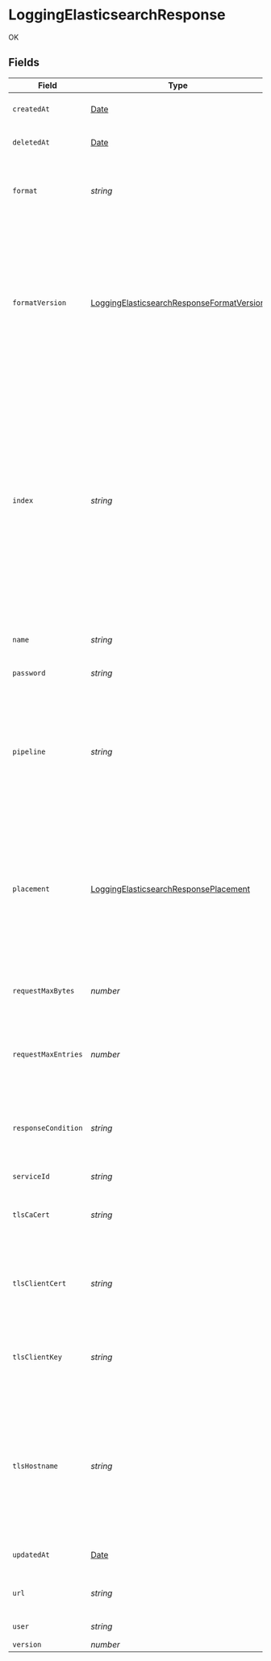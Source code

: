 # LoggingElasticsearchResponse

OK


## Fields

| Field                                                                                                                                                                                                                                                                                                                                                                                                                                                  | Type                                                                                                                                                                                                                                                                                                                                                                                                                                                   | Required                                                                                                                                                                                                                                                                                                                                                                                                                                               | Description                                                                                                                                                                                                                                                                                                                                                                                                                                            | Example                                                                                                                                                                                                                                                                                                                                                                                                                                                |
| ------------------------------------------------------------------------------------------------------------------------------------------------------------------------------------------------------------------------------------------------------------------------------------------------------------------------------------------------------------------------------------------------------------------------------------------------------ | ------------------------------------------------------------------------------------------------------------------------------------------------------------------------------------------------------------------------------------------------------------------------------------------------------------------------------------------------------------------------------------------------------------------------------------------------------ | ------------------------------------------------------------------------------------------------------------------------------------------------------------------------------------------------------------------------------------------------------------------------------------------------------------------------------------------------------------------------------------------------------------------------------------------------------ | ------------------------------------------------------------------------------------------------------------------------------------------------------------------------------------------------------------------------------------------------------------------------------------------------------------------------------------------------------------------------------------------------------------------------------------------------------ | ------------------------------------------------------------------------------------------------------------------------------------------------------------------------------------------------------------------------------------------------------------------------------------------------------------------------------------------------------------------------------------------------------------------------------------------------------ |
| `createdAt`                                                                                                                                                                                                                                                                                                                                                                                                                                            | [Date](https://developer.mozilla.org/en-US/docs/Web/JavaScript/Reference/Global_Objects/Date)                                                                                                                                                                                                                                                                                                                                                          | :heavy_minus_sign:                                                                                                                                                                                                                                                                                                                                                                                                                                     | Date and time in ISO 8601 format.                                                                                                                                                                                                                                                                                                                                                                                                                      | 2020-04-09T18:14:30Z                                                                                                                                                                                                                                                                                                                                                                                                                                   |
| `deletedAt`                                                                                                                                                                                                                                                                                                                                                                                                                                            | [Date](https://developer.mozilla.org/en-US/docs/Web/JavaScript/Reference/Global_Objects/Date)                                                                                                                                                                                                                                                                                                                                                          | :heavy_minus_sign:                                                                                                                                                                                                                                                                                                                                                                                                                                     | Date and time in ISO 8601 format.                                                                                                                                                                                                                                                                                                                                                                                                                      | 2020-04-09T18:14:30Z                                                                                                                                                                                                                                                                                                                                                                                                                                   |
| `format`                                                                                                                                                                                                                                                                                                                                                                                                                                               | *string*                                                                                                                                                                                                                                                                                                                                                                                                                                               | :heavy_minus_sign:                                                                                                                                                                                                                                                                                                                                                                                                                                     | A Fastly [log format string](https://docs.fastly.com/en/guides/custom-log-formats). Must produce valid JSON that Elasticsearch can ingest.                                                                                                                                                                                                                                                                                                             |                                                                                                                                                                                                                                                                                                                                                                                                                                                        |
| `formatVersion`                                                                                                                                                                                                                                                                                                                                                                                                                                        | [LoggingElasticsearchResponseFormatVersion](../../models/shared/loggingelasticsearchresponseformatversion.md)                                                                                                                                                                                                                                                                                                                                          | :heavy_minus_sign:                                                                                                                                                                                                                                                                                                                                                                                                                                     | The version of the custom logging format used for the configured endpoint. The logging call gets placed by default in `vcl_log` if `format_version` is set to `2` and in `vcl_deliver` if `format_version` is set to `1`.<br/>                                                                                                                                                                                                                         | 2                                                                                                                                                                                                                                                                                                                                                                                                                                                      |
| `index`                                                                                                                                                                                                                                                                                                                                                                                                                                                | *string*                                                                                                                                                                                                                                                                                                                                                                                                                                               | :heavy_minus_sign:                                                                                                                                                                                                                                                                                                                                                                                                                                     | The name of the Elasticsearch index to send documents (logs) to. The index must follow the Elasticsearch [index format rules](https://www.elastic.co/guide/en/elasticsearch/reference/current/indices-create-index.html). We support [strftime](https://www.man7.org/linux/man-pages/man3/strftime.3.html) interpolated variables inside braces prefixed with a pound symbol. For example, `#{%F}` will interpolate as `YYYY-MM-DD` with today's date. |                                                                                                                                                                                                                                                                                                                                                                                                                                                        |
| `name`                                                                                                                                                                                                                                                                                                                                                                                                                                                 | *string*                                                                                                                                                                                                                                                                                                                                                                                                                                               | :heavy_minus_sign:                                                                                                                                                                                                                                                                                                                                                                                                                                     | The name for the real-time logging configuration.                                                                                                                                                                                                                                                                                                                                                                                                      | test-log-endpoint                                                                                                                                                                                                                                                                                                                                                                                                                                      |
| `password`                                                                                                                                                                                                                                                                                                                                                                                                                                             | *string*                                                                                                                                                                                                                                                                                                                                                                                                                                               | :heavy_minus_sign:                                                                                                                                                                                                                                                                                                                                                                                                                                     | Basic Auth password.                                                                                                                                                                                                                                                                                                                                                                                                                                   |                                                                                                                                                                                                                                                                                                                                                                                                                                                        |
| `pipeline`                                                                                                                                                                                                                                                                                                                                                                                                                                             | *string*                                                                                                                                                                                                                                                                                                                                                                                                                                               | :heavy_minus_sign:                                                                                                                                                                                                                                                                                                                                                                                                                                     | The ID of the Elasticsearch ingest pipeline to apply pre-process transformations to before indexing. Learn more about creating a pipeline in the [Elasticsearch docs](https://www.elastic.co/guide/en/elasticsearch/reference/current/ingest.html).                                                                                                                                                                                                    |                                                                                                                                                                                                                                                                                                                                                                                                                                                        |
| `placement`                                                                                                                                                                                                                                                                                                                                                                                                                                            | [LoggingElasticsearchResponsePlacement](../../models/shared/loggingelasticsearchresponseplacement.md)                                                                                                                                                                                                                                                                                                                                                  | :heavy_minus_sign:                                                                                                                                                                                                                                                                                                                                                                                                                                     | Where in the generated VCL the logging call should be placed. If not set, endpoints with `format_version` of 2 are placed in `vcl_log` and those with `format_version` of 1 are placed in `vcl_deliver`.<br/>                                                                                                                                                                                                                                          | null                                                                                                                                                                                                                                                                                                                                                                                                                                                   |
| `requestMaxBytes`                                                                                                                                                                                                                                                                                                                                                                                                                                      | *number*                                                                                                                                                                                                                                                                                                                                                                                                                                               | :heavy_minus_sign:                                                                                                                                                                                                                                                                                                                                                                                                                                     | The maximum number of bytes sent in one request. Defaults `0` for unbounded.                                                                                                                                                                                                                                                                                                                                                                           |                                                                                                                                                                                                                                                                                                                                                                                                                                                        |
| `requestMaxEntries`                                                                                                                                                                                                                                                                                                                                                                                                                                    | *number*                                                                                                                                                                                                                                                                                                                                                                                                                                               | :heavy_minus_sign:                                                                                                                                                                                                                                                                                                                                                                                                                                     | The maximum number of logs sent in one request. Defaults `0` for unbounded.                                                                                                                                                                                                                                                                                                                                                                            |                                                                                                                                                                                                                                                                                                                                                                                                                                                        |
| `responseCondition`                                                                                                                                                                                                                                                                                                                                                                                                                                    | *string*                                                                                                                                                                                                                                                                                                                                                                                                                                               | :heavy_minus_sign:                                                                                                                                                                                                                                                                                                                                                                                                                                     | The name of an existing condition in the configured endpoint, or leave blank to always execute.                                                                                                                                                                                                                                                                                                                                                        | null                                                                                                                                                                                                                                                                                                                                                                                                                                                   |
| `serviceId`                                                                                                                                                                                                                                                                                                                                                                                                                                            | *string*                                                                                                                                                                                                                                                                                                                                                                                                                                               | :heavy_minus_sign:                                                                                                                                                                                                                                                                                                                                                                                                                                     | N/A                                                                                                                                                                                                                                                                                                                                                                                                                                                    | SU1Z0isxPaozGVKXdv0eY                                                                                                                                                                                                                                                                                                                                                                                                                                  |
| `tlsCaCert`                                                                                                                                                                                                                                                                                                                                                                                                                                            | *string*                                                                                                                                                                                                                                                                                                                                                                                                                                               | :heavy_minus_sign:                                                                                                                                                                                                                                                                                                                                                                                                                                     | A secure certificate to authenticate a server with. Must be in PEM format.                                                                                                                                                                                                                                                                                                                                                                             |                                                                                                                                                                                                                                                                                                                                                                                                                                                        |
| `tlsClientCert`                                                                                                                                                                                                                                                                                                                                                                                                                                        | *string*                                                                                                                                                                                                                                                                                                                                                                                                                                               | :heavy_minus_sign:                                                                                                                                                                                                                                                                                                                                                                                                                                     | The client certificate used to make authenticated requests. Must be in PEM format.                                                                                                                                                                                                                                                                                                                                                                     |                                                                                                                                                                                                                                                                                                                                                                                                                                                        |
| `tlsClientKey`                                                                                                                                                                                                                                                                                                                                                                                                                                         | *string*                                                                                                                                                                                                                                                                                                                                                                                                                                               | :heavy_minus_sign:                                                                                                                                                                                                                                                                                                                                                                                                                                     | The client private key used to make authenticated requests. Must be in PEM format.                                                                                                                                                                                                                                                                                                                                                                     |                                                                                                                                                                                                                                                                                                                                                                                                                                                        |
| `tlsHostname`                                                                                                                                                                                                                                                                                                                                                                                                                                          | *string*                                                                                                                                                                                                                                                                                                                                                                                                                                               | :heavy_minus_sign:                                                                                                                                                                                                                                                                                                                                                                                                                                     | The hostname to verify the server's certificate. This should be one of the Subject Alternative Name (SAN) fields for the certificate. Common Names (CN) are not supported.                                                                                                                                                                                                                                                                             |                                                                                                                                                                                                                                                                                                                                                                                                                                                        |
| `updatedAt`                                                                                                                                                                                                                                                                                                                                                                                                                                            | [Date](https://developer.mozilla.org/en-US/docs/Web/JavaScript/Reference/Global_Objects/Date)                                                                                                                                                                                                                                                                                                                                                          | :heavy_minus_sign:                                                                                                                                                                                                                                                                                                                                                                                                                                     | Date and time in ISO 8601 format.                                                                                                                                                                                                                                                                                                                                                                                                                      | 2020-04-09T18:14:30Z                                                                                                                                                                                                                                                                                                                                                                                                                                   |
| `url`                                                                                                                                                                                                                                                                                                                                                                                                                                                  | *string*                                                                                                                                                                                                                                                                                                                                                                                                                                               | :heavy_minus_sign:                                                                                                                                                                                                                                                                                                                                                                                                                                     | The URL to stream logs to. Must use HTTPS.                                                                                                                                                                                                                                                                                                                                                                                                             |                                                                                                                                                                                                                                                                                                                                                                                                                                                        |
| `user`                                                                                                                                                                                                                                                                                                                                                                                                                                                 | *string*                                                                                                                                                                                                                                                                                                                                                                                                                                               | :heavy_minus_sign:                                                                                                                                                                                                                                                                                                                                                                                                                                     | Basic Auth username.                                                                                                                                                                                                                                                                                                                                                                                                                                   |                                                                                                                                                                                                                                                                                                                                                                                                                                                        |
| `version`                                                                                                                                                                                                                                                                                                                                                                                                                                              | *number*                                                                                                                                                                                                                                                                                                                                                                                                                                               | :heavy_minus_sign:                                                                                                                                                                                                                                                                                                                                                                                                                                     | N/A                                                                                                                                                                                                                                                                                                                                                                                                                                                    | 1                                                                                                                                                                                                                                                                                                                                                                                                                                                      |